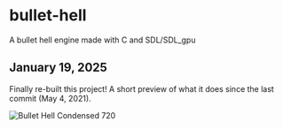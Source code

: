 # bullet-hell
A bullet hell engine made with C and SDL/SDL_gpu

## January 19, 2025
Finally re-built this project! A short preview of what it does since the last commit (May 4, 2021).

![Bullet Hell Condensed 720](https://github.com/user-attachments/assets/32fa74aa-c6da-461a-a8b1-8a9b7e29d49a)
